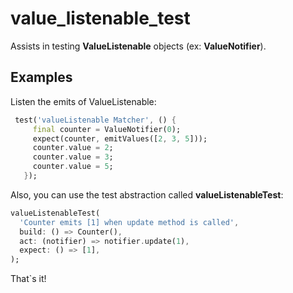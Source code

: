 # value_listenable_test

Assists in testing **ValueListenable** objects (ex: **ValueNotifier**).

## Examples

Listen the emits of ValueListenable:

```dart
 test('valueListenable Matcher', () {
     final counter = ValueNotifier(0);
     expect(counter, emitValues([2, 3, 5]));
     counter.value = 2;
     counter.value = 3;
     counter.value = 5;
   });
```

Also, you can use the test abstraction called **valueListenableTest**:

```dart
valueListenableTest(
  'Counter emits [1] when update method is called',
  build: () => Counter(),
  act: (notifier) => notifier.update(1),
  expect: () => [1],
);
```

That`s it!
